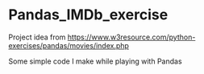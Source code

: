 # Pandas_IMDb_exercise
Project idea from https://www.w3resource.com/python-exercises/pandas/movies/index.php

Some simple code I make while playing with Pandas
